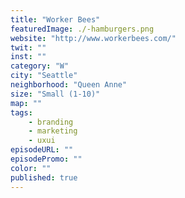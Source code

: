 ```yaml
---
title: "Worker Bees"
featuredImage: ./-hamburgers.png
website: "http://www.workerbees.com/"
twit: ""
inst: ""
category: "W"
city: "Seattle"
neighborhood: "Queen Anne"
size: "Small (1-10)"
map: ""
tags:
    - branding
    - marketing
    - uxui
episodeURL: ""
episodePromo: ""
color: ""
published: true
---
```


